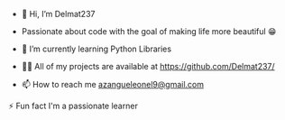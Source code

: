 - 👋 Hi, I’m Delmat237
- Passionate about code with the goal of making life more beautiful 😁

- 🌱 I’m currently learning Python Libraries
- 👨‍💻 All of my projects are available at https://github.com/Delmat237/
- 📫 How to reach me azangueleonel9@gmail.com 

⚡ Fun fact I'm a passionate learner
#
